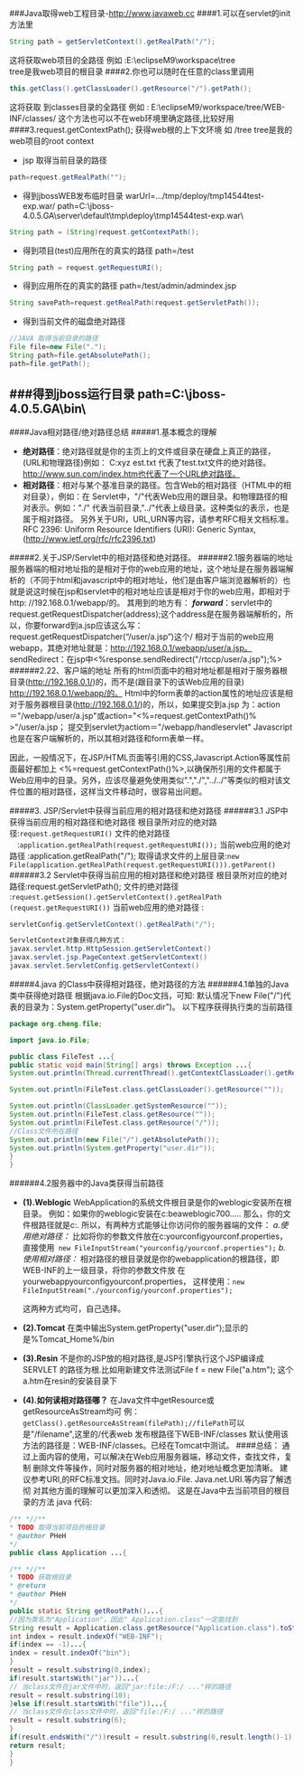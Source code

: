 ###Java取得web工程目录-http://www.javaweb.cc
####1.可以在servlet的init方法里
```java
String path = getServletContext().getRealPath("/");
```
这将获取web项目的全路径
例如 :E:\eclipseM9\workspace\tree\
tree是我web项目的根目录
####2.你也可以随时在任意的class里调用
```java
this.getClass().getClassLoader().getResource("/").getPath();
```
这将获取 到classes目录的全路径
例如 : E:\eclipseM9/workspace/tree/WEB-INF/classes/
这个方法也可以不在web环境里确定路径,比较好用
####3.request.getContextPath();
获得web根的上下文环境
如 /tree
tree是我的web项目的root context
- jsp 取得当前目录的路径
```java
path=request.getRealPath("");
```
- 得到jbossWEB发布临时目录 warUrl=.../tmp/deploy/tmp14544test-exp.war/
path=C:\jboss-4.0.5.GA\server\default\tmp\deploy\tmp14544test-exp.war\
```java
String path = (String)request.getContextPath();
```
- 得到项目(test)应用所在的真实的路径 path=/test 
```java
String path = request.getRequestURI();
```
- 得到应用所在的真实的路径 path=/test/admin/admindex.jsp
```java
String savePath=request.getRealPath(request.getServletPath());
```
- 得到当前文件的磁盘绝对路径
```java
//JAVA 取得当前目录的路径
File file=new File("."); 
String path=file.getAbsolutePath();
path=file.getPath();
```
###得到jboss运行目录 path=C:\jboss-4.0.5.GA\bin\
---------------------------------------------
####Java相对路径/绝对路径总结
#####1.基本概念的理解
- **绝对路径**：绝对路径就是你的主页上的文件或目录在硬盘上真正的路径，(URL和物理路径)例如：
C:xyz est.txt 代表了test.txt文件的绝对路径。http://www.sun.com/index.htm也代表了一个URL绝对路径。
- **相对路径**：相对与某个基准目录的路径。包含Web的相对路径（HTML中的相对目录），例如：在
Servlet中，"/"代表Web应用的跟目录。和物理路径的相对表示。例如："./" 代表当前目录,"../"代表上级目录。这种类似的表示，也是属于相对路径。
另外关于URI，URL,URN等内容，请参考RFC相关文档标准。
RFC 2396: Uniform Resource Identifiers (URI): Generic Syntax,
(http://www.ietf.org/rfc/rfc2396.txt)

#####2.关于JSP/Servlet中的相对路径和绝对路径。
######2.1服务器端的地址
服务器端的相对地址指的是相对于你的web应用的地址，这个地址是在服务器端解析的（不同于html和javascript中的相对地址，他们是由客户端浏览器解析的）也就是说这时候在jsp和servlet中的相对地址应该是相对于你的web应用，即相对于http: //192.168.0.1/webapp/的。
其用到的地方有：
***forward***：servlet中的request.getRequestDispatcher(address);这个address是在服务器端解析的，所以，你要forward到a.jsp应该这么写：request.getRequestDispatcher(“/user/a.jsp”)这个/ 相对于当前的web应用webapp，其绝对地址就是：http://192.168.0.1/webapp/user/a.jsp。 sendRedirect：在jsp中<%response.sendRedirect("/rtccp/user/a.jsp");%>
######2.22、客户端的地址
所有的html页面中的相对地址都是相对于服务器根目录(http://192.168.0.1/)的，而不是(跟目录下的该Web应用的目录) http://192.168.0.1/webapp/的。 Html中的form表单的action属性的地址应该是相对于服务器根目录(http://192.168.0.1/)的，所以，如果提交到a.jsp 为：action＝"/webapp/user/a.jsp"或action="<%=request.getContextPath()% >"/user/a.jsp；
提交到servlet为actiom＝"/webapp/handleservlet" Javascript也是在客户端解析的，所以其相对路径和form表单一样。

因此，一般情况下，在JSP/HTML页面等引用的CSS,Javascript.Action等属性前面最好都加上
<%=request.getContextPath()%>,以确保所引用的文件都属于Web应用中的目录。另外，应该尽量避免使用类似".","./","../../"等类似的相对该文件位置的相对路径，这样当文件移动时，很容易出问题。

#####3. JSP/Servlet中获得当前应用的相对路径和绝对路径
######3.1 JSP中获得当前应用的相对路径和绝对路径
根目录所对应的绝对路径:```request.getRequestURI()```
文件的绝对路径 　:```application.getRealPath(request.getRequestURI());```
当前web应用的绝对路径 :application.getRealPath("/");
取得请求文件的上层目录:```new File(application.getRealPath(request.getRequestURI())).getParent()```
######3.2 Servlet中获得当前应用的相对路径和绝对路径
根目录所对应的绝对路径:request.getServletPath();
文件的绝对路径 :```request.getSession().getServletContext().getRealPath
(request.getRequestURI())```
当前web应用的绝对路径 :
```java
servletConfig.getServletContext().getRealPath("/");

ServletContext对象获得几种方式：
javax.servlet.http.HttpSession.getServletContext()
javax.servlet.jsp.PageContext.getServletContext()
javax.servlet.ServletConfig.getServletContext()
```

#####4.java 的Class中获得相对路径，绝对路径的方法
######4.1单独的Java类中获得绝对路径
根据java.io.File的Doc文挡，可知:
默认情况下new File("/")代表的目录为：System.getProperty("user.dir")。
以下程序获得执行类的当前路径
```java
package org.cheng.file; 

import java.io.File; 

public class FileTest ...{ 
public static void main(String[] args) throws Exception ...{ 
System.out.println(Thread.currentThread().getContextClassLoader().getResource("")); 

System.out.println(FileTest.class.getClassLoader().getResource("")); 

System.out.println(ClassLoader.getSystemResource("")); 
System.out.println(FileTest.class.getResource("")); 
System.out.println(FileTest.class.getResource("/")); 
//Class文件所在路径 
System.out.println(new File("/").getAbsolutePath()); 
System.out.println(System.getProperty("user.dir")); 
} 
}
```
######4.2服务器中的Java类获得当前路径
- **(1).Weblogic**
WebApplication的系统文件根目录是你的weblogic安装所在根目录。
例如：如果你的weblogic安装在c:beaweblogic700.....
那么，你的文件根路径就是c:.
所以，有两种方式能够让你访问你的服务器端的文件：
*a.使用绝对路径：*
比如将你的参数文件放在c:yourconfigyourconf.properties，
直接使用``` new FileInputStream("yourconfig/yourconf.properties");```
*b.使用相对路径：*
相对路径的根目录就是你的webapplication的根路径，即WEB-INF的上一级目录，将你的参数文件放
在yourwebappyourconfigyourconf.properties，
这样使用：```new FileInputStream("./yourconfig/yourconf.properties");```

   这两种方式均可，自己选择。
   
- **(2).Tomcat**
在类中输出System.getProperty("user.dir");显示的是%Tomcat_Home%/bin

- **(3).Resin**
不是你的JSP放的相对路径,是JSP引擎执行这个JSP编译成SERVLET
的路径为根.比如用新建文件法测试File f = new File("a.htm");
这个a.htm在resin的安装目录下

- **(4).如何读相对路径哪？**
在Java文件中getResource或getResourceAsStream均可
例：```getClass().getResourceAsStream(filePath);//filePath```可以是"/filename",这里的/代表web
发布根路径下WEB-INF/classes
默认使用该方法的路径是：WEB-INF/classes。已经在Tomcat中测试。
####总结：
通过上面内容的使用，可以解决在Web应用服务器端，移动文件，查找文件，复制
删除文件等操作，同时对服务器的相对地址，绝对地址概念更加清晰。
建议参考URI,的RFC标准文挡。同时对Java.io.File. Java.net.URI.等内容了解透彻
对其他方面的理解可以更加深入和透彻。
这是在Java中去当前项目的根目录的方法
java 代码:
```java
/** *//** 
* TODO 取得当前项目的根目录 
* @author PHeH
*/ 
public class Application ...{ 

/** *//** 
* TODO 获取根目录 
* @return 
* @author PHeH
*/ 
public static String getRootPath()...{ 
//因为类名为"Application"，因此" Application.class"一定能找到 
String result = Application.class.getResource("Application.class").toString(); 
int index = result.indexOf("WEB-INF"); 
if(index == -1)...{ 
index = result.indexOf("bin"); 
} 
result = result.substring(0,index); 
if(result.startsWith("jar"))...{ 
// 当class文件在jar文件中时，返回"jar:file:/F:/ ..."样的路径 
result = result.substring(10); 
}else if(result.startsWith("file"))...{ 
// 当class文件在class文件中时，返回"file:/F:/ ..."样的路径 
result = result.substring(6); 
} 
if(result.endsWith("/"))result = result.substring(0,result.length()-1);//不包含最后的"/" 
return result; 
} 
}
```
